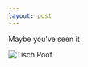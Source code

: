 ```yaml
---
layout: post
---
```


Maybe you've seen it 

![Tisch Roof](https://cdn.rawgit.com/Ryan-Sheehan/bad-design-presentation/cd82ebb2/images/tisch_roof.jpg)

